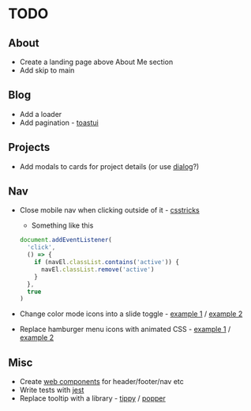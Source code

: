 # TODO

## About

- Create a landing page above About Me section
- Add skip to main

## Blog

- Add a loader
- Add pagination - [toastui](https://ui.toast.com/tui-pagination)

## Projects

- Add modals to cards for project details (or use [dialog](https://developer.mozilla.org/en-US/docs/Web/HTML/Element/dialog)?)

## Nav

- Close mobile nav when clicking outside of it - [csstricks](https://css-tricks.com/click-outside-detector/)

  - Something like this

  ```js
  document.addEventListener(
    'click',
    () => {
      if (navEl.classList.contains('active')) {
        navEl.classList.remove('active')
      }
    },
    true
  )
  ```

- Change color mode icons into a slide toggle - [example 1](https://codepen.io/PaulinaSurazynska/pen/bGVpBOb) / [example 2](https://towardsdev.com/how-to-create-a-dark-light-theme-toggle-67a9316d04d2)
- Replace hamburger menu icons with animated CSS - [example 1](https://codepen.io/designcouch/pen/ExvwPY) / [example 2](https://www.sliderrevolution.com/resources/css-hamburger-menu/)

## Misc

- Create [web components](https://www.section.io/engineering-education/how-to-create-a-web-component-with-vanilla-javascript/) for header/footer/nav etc
- Write tests with [jest](https://jestjs.io/)
- Replace tooltip with a library - [tippy](https://atomiks.github.io/tippyjs/) / [popper](https://popper.js.org/)
